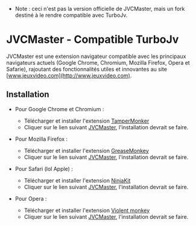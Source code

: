 
* Note : ceci n'est pas la version officielle de JVCMaster, mais un fork destiné à le rendre compatible avec TurboJv.
    
JVCMaster - Compatible TurboJv
=========

JVCMaster est une extension navigateur compatible avec les principaux navigateurs actuels (Google Chrome, Chromium, Mozilla Firefox, Opera et Safarie), rajoutant des fonctionnalités utiles et innovantes au site [www.jeuxvideo.com](http://www.jeuxvideo.com).

Installation
------------

* Pour Google Chrome et Chromium :

    - Télécharger et installer l'extension [TamperMonker](https://chrome.google.com/webstore/detail/dhdgffkkebhmkfjojejmpbldmpobfkfo)
    - Cliquer sur le lien suivant [JVCMaster](https://github.com/Kocal/JVCMaster/raw/master/JVCMaster.user.js), l'installation devrait se faire.
    
* Pour Mozilla Firefox :

    - Télécharger et installer l'extension [GreaseMonkey](https://addons.mozilla.org/fr/firefox/addon/greasemonkey/)
    - Cliquer sur le lien suivant [JVCMaster](https://github.com/Kocal/JVCMaster/raw/master/JVCMaster.user.js), l'installation devrait se faire.
    
* Pour Safari (lol Apple) :

    - Télécharger et installer l'extension [NinjaKit](http://mac.softpedia.com/get/Internet-Utilities/NinjaKit-for-Safari.shtml)
    - Cliquer sur le lien suivant [JVCMaster](https://github.com/Kocal/JVCMaster/raw/master/JVCMaster.user.js), l'installation devrait se faire.
     
* Pour Opera :
    - Télécharger et installer l'extension [Violent monkey](https://addons.opera.com/fr/extensions/details/violent-monkey/?display=en)
    - Cliquer sur le lien suivant [JVCMaster](https://github.com/Kocal/JVCMaster/raw/master/JVCMaster.user.js), l'installation devrait se faire.
